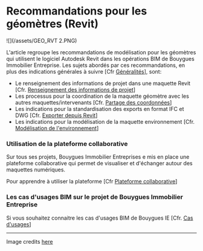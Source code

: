 # Recommandations pour les géomètres \(Revit\)

![](/assets/GEO_RVT 2.PNG)

L'article regroupe les recommandations de modélisation pour les géomètres qui utilisent le logiciel Autodesk Revit dans les opérations BIM de Bouygues Immobilier Entreprise. Les sujets abordés par ces recommandations, en plus des indications générales à suivre \[Cfr [Généralités](/04_Recommandations-de-modelisation/Generalites.md)\], sont:

* Le renseignement des informations de projet dans une maquette Revit \[Cfr. [Renseignement des informations de projet](/04_Recommandations-de-modelisation/Info-projet-Revit.md)\]
* Les processus pour la coordination de la maquette géomètre avec les autres maquettes/intervenants  \[Cfr. [Partage des coordonnées](/04_Recommandations-de-modelisation/01_Geometre-Revit/GEO-RVT_Partage-des-coordonnées.md)\] 
* Les indications pour la standardisation des exports en format IFC et DWG \[Cfr. [Exporter depuis Revit](/04_Recommandations-de-modelisation/Export-depuis-Revit.md)\]
* Les indications pour la modélisation de la maquette environnement  \[Cfr. [Modélisation de l'environnement](/04_Recommandations-de-modelisation/01_Geometre-Revit/GEO-RVT_Modelisation-environnement.md)\]

### Utilisation de la plateforme collaborative

Sur tous ses projets, Bouygues Immobilier Entreprises e mis en place une plateforme collaborative qui permet de visualiser et d'échanger autour des maquettes numériques.

Pour apprendre à utiliser la plateforme \[Cfr [Plateforme collaborative](/02_PlateformeBIM/README.md)\]

### Les cas d'usages BIM sur le projet de Bouygues Immobilier Entreprise

Si vous souhaitez connaitre les cas d'usages BIM de Bouygues IE \[Cfr. [Cas d'usages](/03_CasUsages/README.md)\]

---

Image credits [here ](/Credit.md)

